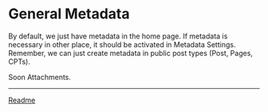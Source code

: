 # General Metadata

By default, we just have metadata in the home page. If metadata is necessary in other place, it should be activated in Metadata Settings. Remember, we can just create metadata in public post types (Post, Pages, CPTs).

Soon Attachments.

---

[Readme](//Readme.md)

